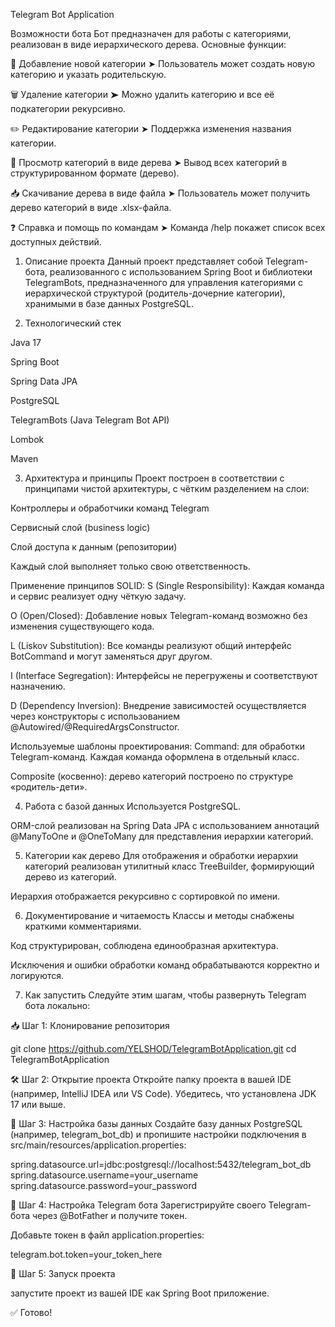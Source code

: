 Telegram Bot Application

Возможности бота
Бот предназначен для работы с категориями, реализован в виде иерархического дерева. Основные функции:

📂 Добавление новой категории
➤ Пользователь может создать новую категорию и указать родительскую.

🗑 Удаление категории
➤ Можно удалить категорию и все её подкатегории рекурсивно.

✏️ Редактирование категории
➤ Поддержка изменения названия категории.

🌳 Просмотр категорий в виде дерева
➤ Вывод всех категорий в структурированном формате (дерево).

📥 Скачивание дерева в виде файла
➤ Пользователь может получить дерево категорий в виде .xlsx-файла.

❓ Справка и помощь по командам
➤ Команда /help покажет список всех доступных действий.

1. Описание проекта
   Данный проект представляет собой Telegram-бота, реализованного с использованием Spring Boot 
   и библиотеки TelegramBots, предназначенного для управления категориями с иерархической структурой
   (родитель-дочерние категории), хранимыми в базе данных PostgreSQL.

2. Технологический стек 

Java 17

Spring Boot

Spring Data JPA

PostgreSQL

TelegramBots (Java Telegram Bot API)

Lombok

Maven

3. Архитектура и принципы
Проект построен в соответствии с принципами чистой архитектуры, с чётким разделением на слои:

Контроллеры и обработчики команд Telegram

Сервисный слой (business logic)

Слой доступа к данным (репозитории)

Каждый слой выполняет только свою ответственность.

Применение принципов SOLID:
S (Single Responsibility): Каждая команда и сервис реализует одну чёткую задачу.

O (Open/Closed): Добавление новых Telegram-команд возможно без изменения существующего кода.

L (Liskov Substitution): Все команды реализуют общий интерфейс BotCommand и могут заменяться друг другом.

I (Interface Segregation): Интерфейсы не перегружены и соответствуют назначению.

D (Dependency Inversion): Внедрение зависимостей осуществляется через конструкторы с 
использованием @Autowired/@RequiredArgsConstructor.

Используемые шаблоны проектирования:
Command: для обработки Telegram-команд. Каждая команда оформлена в отдельный класс.

Composite (косвенно): дерево категорий построено по структуре «родитель-дети».

4. Работа с базой данных
Используется PostgreSQL.

ORM-слой реализован на Spring Data JPA с использованием аннотаций @ManyToOne и @OneToMany 
для представления иерархии категорий.

5. Категории как дерево
Для отображения и обработки иерархии категорий реализован утилитный класс TreeBuilder, 
формирующий дерево из категорий.

Иерархия отображается рекурсивно с сортировкой по имени.

6. Документирование и читаемость
 Классы и методы снабжены краткими комментариями.

Код структурирован, соблюдена единообразная архитектура.

Исключения и ошибки обработки команд обрабатываются корректно и логируются.

7. Как запустить
   Следуйте этим шагам, чтобы развернуть Telegram бота локально:

📥 Шаг 1: Клонирование репозитория

git clone https://github.com/YELSHOD/TelegramBotApplication.git
cd TelegramBotApplication

🛠️ Шаг 2: Открытие проекта
Откройте папку проекта в вашей IDE (например, IntelliJ IDEA или VS Code). Убедитесь, что установлена JDK 17 или выше.

🧱 Шаг 3: Настройка базы данных
Создайте базу данных PostgreSQL (например, telegram_bot_db) и пропишите настройки 
подключения в src/main/resources/application.properties:

spring.datasource.url=jdbc:postgresql://localhost:5432/telegram_bot_db
spring.datasource.username=your_username
spring.datasource.password=your_password

🤖 Шаг 4: Настройка Telegram бота
Зарегистрируйте своего Telegram-бота через @BotFather и получите токен.

Добавьте токен в файл application.properties:

telegram.bot.token=your_token_here

🚀 Шаг 5: Запуск проекта

запустите проект из вашей IDE как Spring Boot приложение.

✅ Готово!

